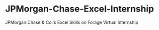 # JPMorgan-Chase-Excel-Internship
JPMorgan Chase &amp; Co.'s Excel Skills on Forage Virtual Internship
